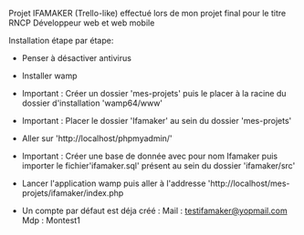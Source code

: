 Projet IFAMAKER (Trello-like) effectué lors de mon projet final pour le titre RNCP Développeur web et web mobile

Installation étape par étape:

- Penser à désactiver antivirus

- Installer wamp

- Important : Créer un dossier 'mes-projets' puis le placer à la racine du dossier d'installation 'wamp64/www'

- Important : Placer le dossier 'Ifamaker' au sein du dossier 'mes-projets'

- Aller sur 'http://localhost/phpmyadmin/'

- Important : Créer une base de donnée avec pour nom Ifamaker puis importer le fichier'ifamaker.sql' présent au sein du dossier 'ifamaker/src' 

- Lancer l'application wamp puis aller à l'addresse 'http://localhost/mes-projets/ifamaker/index.php

- Un compte par défaut est déja créé :
	Mail : testifamaker@yopmail.com
	Mdp : Montest1

